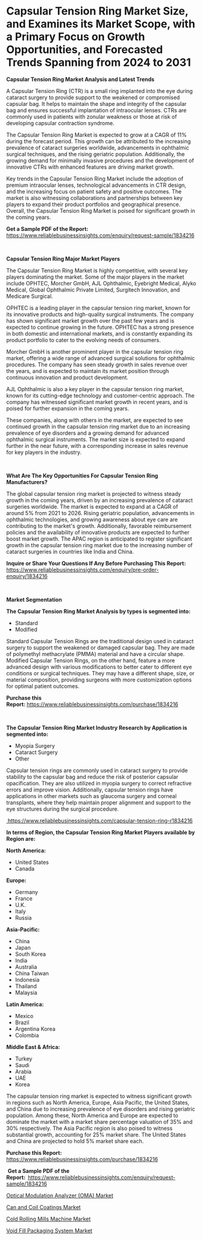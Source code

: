 <p><h1>Capsular Tension Ring Market Size, and Examines its Market Scope, with a Primary Focus on Growth Opportunities, and Forecasted Trends Spanning from 2024 to 2031</h1></p><p><strong>Capsular Tension Ring Market Analysis and Latest Trends</strong></p>
<p><p>A Capsular Tension Ring (CTR) is a small ring implanted into the eye during cataract surgery to provide support to the weakened or compromised capsular bag. It helps to maintain the shape and integrity of the capsular bag and ensures successful implantation of intraocular lenses. CTRs are commonly used in patients with zonular weakness or those at risk of developing capsular contraction syndrome.</p><p>The Capsular Tension Ring Market is expected to grow at a CAGR of 11% during the forecast period. This growth can be attributed to the increasing prevalence of cataract surgeries worldwide, advancements in ophthalmic surgical techniques, and the rising geriatric population. Additionally, the growing demand for minimally invasive procedures and the development of innovative CTRs with enhanced features are driving market growth.</p><p>Key trends in the Capsular Tension Ring Market include the adoption of premium intraocular lenses, technological advancements in CTR design, and the increasing focus on patient safety and positive outcomes. The market is also witnessing collaborations and partnerships between key players to expand their product portfolios and geographical presence. Overall, the Capsular Tension Ring Market is poised for significant growth in the coming years.</p></p>
<p><strong>Get a Sample PDF of the Report:&nbsp;</strong> <a href="https://www.reliablebusinessinsights.com/enquiry/request-sample/1834216">https://www.reliablebusinessinsights.com/enquiry/request-sample/1834216</a></p>
<p>&nbsp;</p>
<p><strong>Capsular Tension Ring Major Market Players</strong></p>
<p><p>The Capsular Tension Ring Market is highly competitive, with several key players dominating the market. Some of the major players in the market include OPHTEC, Morcher GmbH, AJL Ophthalmic, Eyebright Medical, Alyko Medical, Global Ophthalmic Private Limited, Surgitech Innovation, and Medicare Surgical.</p><p>OPHTEC is a leading player in the capsular tension ring market, known for its innovative products and high-quality surgical instruments. The company has shown significant market growth over the past few years and is expected to continue growing in the future. OPHTEC has a strong presence in both domestic and international markets, and is constantly expanding its product portfolio to cater to the evolving needs of consumers.</p><p>Morcher GmbH is another prominent player in the capsular tension ring market, offering a wide range of advanced surgical solutions for ophthalmic procedures. The company has seen steady growth in sales revenue over the years, and is expected to maintain its market position through continuous innovation and product development.</p><p>AJL Ophthalmic is also a key player in the capsular tension ring market, known for its cutting-edge technology and customer-centric approach. The company has witnessed significant market growth in recent years, and is poised for further expansion in the coming years.</p><p>These companies, along with others in the market, are expected to see continued growth in the capsular tension ring market due to an increasing prevalence of eye disorders and a growing demand for advanced ophthalmic surgical instruments. The market size is expected to expand further in the near future, with a corresponding increase in sales revenue for key players in the industry.</p></p>
<p>&nbsp;</p>
<p><strong>What Are The Key Opportunities For Capsular Tension Ring Manufacturers?</strong></p>
<p><p>The global capsular tension ring market is projected to witness steady growth in the coming years, driven by an increasing prevalence of cataract surgeries worldwide. The market is expected to expand at a CAGR of around 5% from 2021 to 2026. Rising geriatric population, advancements in ophthalmic technologies, and growing awareness about eye care are contributing to the market's growth. Additionally, favorable reimbursement policies and the availability of innovative products are expected to further boost market growth. The APAC region is anticipated to register significant growth in the capsular tension ring market due to the increasing number of cataract surgeries in countries like India and China.</p></p>
<p><strong>Inquire or Share Your Questions If Any Before Purchasing This Report:</strong> <a href="https://www.reliablebusinessinsights.com/enquiry/pre-order-enquiry/1834216">https://www.reliablebusinessinsights.com/enquiry/pre-order-enquiry/1834216</a></p>
<p>&nbsp;</p>
<p><strong>Market Segmentation</strong></p>
<p><strong>The Capsular Tension Ring Market Analysis by types is segmented into:</strong></p>
<p><ul><li>Standard</li><li>Modified</li></ul></p>
<p><p>Standard Capsular Tension Rings are the traditional design used in cataract surgery to support the weakened or damaged capsular bag. They are made of polymethyl methacrylate (PMMA) material and have a circular shape. Modified Capsular Tension Rings, on the other hand, feature a more advanced design with various modifications to better cater to different eye conditions or surgical techniques. They may have a different shape, size, or material composition, providing surgeons with more customization options for optimal patient outcomes.</p></p>
<p><strong>Purchase this Report:&nbsp;</strong><a href="https://www.reliablebusinessinsights.com/purchase/1834216">https://www.reliablebusinessinsights.com/purchase/1834216</a></p>
<p>&nbsp;</p>
<p><strong>The Capsular Tension Ring Market Industry Research by Application is segmented into:</strong></p>
<p><ul><li>Myopia Surgery</li><li>Cataract Surgery</li><li>Other</li></ul></p>
<p><p>Capsular tension rings are commonly used in cataract surgery to provide stability to the capsular bag and reduce the risk of posterior capsular opacification. They are also utilized in myopia surgery to correct refractive errors and improve vision. Additionally, capsular tension rings have applications in other markets such as glaucoma surgery and corneal transplants, where they help maintain proper alignment and support to the eye structures during the surgical procedure.</p></p>
<p><a href="https://www.reliablebusinessinsights.com/capsular-tension-ring-r1834216">&nbsp;https://www.reliablebusinessinsights.com/capsular-tension-ring-r1834216</a></p>
<p><strong>In terms of Region, the Capsular Tension Ring Market Players available by Region are:</strong></p>
<p>
    <p> <strong> North America: </strong>
        <ul>
            <li>United States</li>
            <li>Canada</li>
        </ul>
        </p> 
    <p> <strong> Europe: </strong>
        <ul>
            <li>Germany</li>
            <li>France</li>
            <li>U.K.</li>
            <li>Italy</li>
            <li>Russia</li>
        </ul>
        </p> 
    <p> <strong> Asia-Pacific: </strong>
        <ul>
            <li>China</li>
            <li>Japan</li>
            <li>South Korea</li>
            <li>India</li>
            <li>Australia</li>
            <li>China Taiwan</li>
            <li>Indonesia</li>
            <li>Thailand</li>
            <li>Malaysia</li>
        </ul>
        </p> 
    <p> <strong> Latin America: </strong>
        <ul>
            <li>Mexico</li>
            <li>Brazil</li>
            <li>Argentina Korea</li>
            <li>Colombia</li>
        </ul>
        </p> 
    <p> <strong> Middle East & Africa: </strong>
        <ul>
            <li>Turkey</li>
            <li>Saudi</li>
            <li>Arabia</li>
            <li>UAE</li>
            <li>Korea</li>
        </ul>
    </p>
    </p>
<p><p>The capsular tension ring market is expected to witness significant growth in regions such as North America, Europe, Asia Pacific, the United States, and China due to increasing prevalence of eye disorders and rising geriatric population. Among these, North America and Europe are expected to dominate the market with a market share percentage valuation of 35% and 30% respectively. The Asia Pacific region is also poised to witness substantial growth, accounting for 25% market share. The United States and China are projected to hold 5% market share each.</p></p>
<p><strong>Purchase this Report: </strong><a href="https://www.reliablebusinessinsights.com/purchase/1834216">https://www.reliablebusinessinsights.com/purchase/1834216</a></p>
<p>&nbsp;<strong>Get a Sample PDF of the Report:&nbsp;&nbsp;</strong><a href="https://www.reliablebusinessinsights.com/enquiry/request-sample/1834216">https://www.reliablebusinessinsights.com/enquiry/request-sample/1834216</a></p>
<p><strong></strong></p>
<p><p><a href="https://github.com/sahltyb2/Market-Research-Report-List-1/blob/main/optical-modulation-analyzer-oma-market.md">Optical Modulation Analyzer (OMA) Market</a></p><p><a href="https://www.linkedin.com/pulse/can-coil-coatings-market-share-amp-analysis-growth-trends-felke?trackingId=daamC9WSI4U9ZZtwKqbXvg%3D%3D">Can and Coil Coatings Market</a></p><p><a href="https://github.com/setiawananhar13/Market-Research-Report-List-1/blob/main/cold-rolling-mills-machine-market.md">Cold Rolling Mills Machine Market</a></p><p><a href="https://www.linkedin.com/pulse/global-void-fill-packaging-system-industry-types-applications-m1etf?trackingId=NiGdNEzlNeuTbB9iFptHmA%3D%3D">Void Fill Packaging System Market</a></p></p>